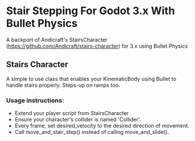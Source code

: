 # Stair Stepping For Godot 3.x With Bullet Physics
A backport of Andicraft's StairsCharacter (https://github.com/Andicraft/stairs-character) for 3.x using Bullet Physics

## Stairs Character
A simple to use class that enables your KinematicBody using Bullet to handle stairs properly. Steps-up on ramps too.

### Usage instructions:
* Extend your player script from StairsCharacter
* Ensure your character's collider is named 'Collider'.
* Every frame, set desired_velocity to the desired direction of movement.
* Call move_and_stair_step() instead of calling move_and_slide().
